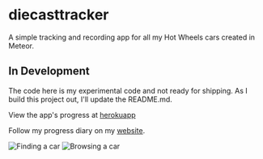 # diecasttracker
A simple tracking and recording app for all my Hot Wheels cars created in Meteor. 
## In Development
The code here is my experimental code and not ready for shipping. As I build this project out, I'll update the README.md.

View the app's progress at [herokuapp](http://diecasttracker.herokuapp.com)

Follow my progress diary on my [website](http://christanfergus.com/diary-of-a-meteor-app-projects/).

![Finding a car](http://static.christanfergus.com/images/quick-merc-find-gif.gif) ![Browsing a car](http://static.christanfergus.com/images/quick-car-gif.gif)
